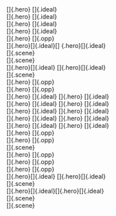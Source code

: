 <div class="struct">
 
<div class="series wide">
  
<div class="issue zero wide"> 
 <div class="do_chargen" ></div>
 <div class="lines_veils" ></div> 
 <div class="comics_code" ></div> 
</div>

<div class="volume one wide">
 <div class="issue one_shot first wide">
  <div class="recap" ></div>
  <div class="vignette" >[]{.hero} []{.ideal}</div>
  <div class="vignette" >[]{.hero} []{.ideal}</div>
  <div class="vignette" >[]{.hero} []{.ideal}</div>
  <div class="vignette" >[]{.hero} []{.ideal}</div>
  <div class="crisis wide"></div>
  <div class="lettercol wide"><div class="bleed" ></div><div class="stars_wishes" ></div> </div>
 </div>

 <div class="storyline wide">[]{.hero} []{.opp}

  <div class="issue wide">
   <div class="recap" ></div>
   <div class="vignette wide" >[]{.hero}[]{.ideal}[] {.hero}[]{.ideal}</div>
   <div class="crisis wide">[]{.scene}
   <div class="countdown" ></div>
   <div class="hero_phase wide" ></div>
   <div class="crisis_phase wide" ></div>
   <div class="hero_phase" ></div>
   <div class="crisis_phase" ></div>
   <div class="post_crisis" ></div>
   </div>
   <div class="crisis wide" >[]{.scene}</div>
   <div class="vignette wide" >[]{.hero}[]{.ideal} []{.hero}[]{.ideal}</div>
   <div class="crisis wide" >[]{.scene}</div>
   <div class="lettercol">
   <div class="bleed wide" ></div>
   <div class="stars_wishes wide" ></div> 
   </div>
   </div>
  <div class="issue" ></div>
  <div class="issue" ></div>
  <div class="issue" ></div>
  <div class="issue" ></div>
 </div>

 <div class="storyline"> []{.hero} []{.opp}
  <div class="issue" ></div> 
  <div class="issue" ></div> 
 </div>

 <div class="storyline">[]{.hero} []{.opp}
  <div class="issue wide" ></div> 
 </div>

 <div class="issue annual wide" ></div>
</div>

<div class="volume wide two">
 <div class="issue one_shot day_in_the_life wide">
  <div class="recap" ></div>
  <div class="vignette" >[]{.hero} []{.ideal} []{.hero} []{.ideal} </div>
  <div class="vignette" >[]{.hero} []{.ideal} []{.hero} []{.ideal} </div>
  <div class="vignette wide" >[]{.hero} []{.ideal} []{.hero} []{.ideal} </div>
  <div class="vignette" >[]{.hero} []{.ideal} []{.hero} []{.ideal} </div>
  <div class="vignette" >[]{.hero} []{.ideal} []{.hero} []{.ideal} </div>
  <div class="lettercol" ></div>
 </div>

 <div class="storyline" >[]{.hero} []{.opp}
   <div class="issue wide"></div>
   <div class="issue wide"></div>
 </div>
 <div class="storyline" >[]{.hero} []{.opp}
   <div class="issue"></div>
   <div class="issue"></div>
   <div class="issue"></div>
   <div class="issue"></div>
 </div>

 <div class="issue annual wide">
  <div class="recap wide" ></div>
  <div class="crisis extra wide" >[]{.scene}</div>
  <div class="lettercol wide"></div>
 </div>
</div>

<div class="volume wide three" >
 <div class="storyline">[]{.hero} []{.opp}</div>
 <div class="storyline">[]{.hero} []{.opp}</div>
 <div class="storyline">[]{.hero} []{.opp}</div>
 <div class="issue annual"></div>
</div>
<div class="volume four" ></div>
<div class="volume five" ></div>

</div> <!-- series -->

<div class="issue one_shot">
 <div class="recap" ></div>
 <div class="vignette wide" >[]{.hero}[]{.ideal} []{.hero}[]{.ideal}</div>
 <div class="crisis wide" >[]{.scene}</div>
 <div class="vignette" >[]{.hero}[]{.ideal}[]{.hero}[]{.ideal}</div>
 <div class="crisis" >[]{.scene}</div>
 <div class="lettercol">[]{.scene}</div>
</div>

<div class="series" >
 <div class="issue one_shot zero"/></div>
 <div class="volume one wide" ></div>
 <div class="volume two wide" ></div>
 <div class="volume three wide" ></div>
 <div class="volume four wide" ></div>
 <div class="volume five wide" ></div>
</div>

</div> <!-- struct -->

